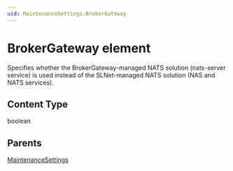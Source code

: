 ```yaml
---
uid: MaintenanceSettings.BrokerGateway
---
```


# BrokerGateway element

Specifies whether the BrokerGateway-managed NATS solution (nats-server service) is used instead of the SLNet-managed NATS solution (NAS and NATS services).

## Content Type

boolean

## Parents

[MaintenanceSettings](xref:MaintenanceSettings)
